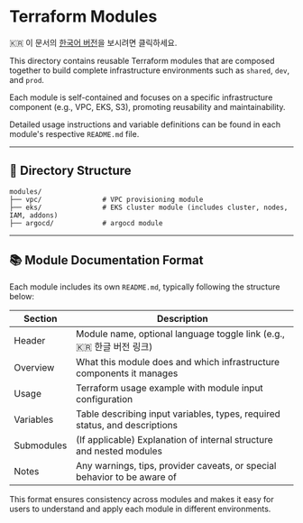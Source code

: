 # Terraform Modules

🇰🇷  이 문서의 [한국어 버전](README.ko.md)을 보시려면 클릭하세요.

This directory contains reusable Terraform modules that are composed together to build complete infrastructure environments such as `shared`, `dev`, and `prod`.

Each module is self-contained and focuses on a specific infrastructure component (e.g., VPC, EKS, S3), promoting reusability and maintainability.

Detailed usage instructions and variable definitions can be found in each module's respective `README.md` file.

---

## 📁 Directory Structure

```
modules/
├── vpc/               # VPC provisioning module
├── eks/               # EKS cluster module (includes cluster, nodes, IAM, addons)
├── argocd/            # argocd module
```

---

## 📚 Module Documentation Format

Each module includes its own `README.md`, typically following the structure below:

| Section        | Description                                                                 |
|----------------|-----------------------------------------------------------------------------|
| Header         | Module name, optional language toggle link (e.g., 🇰🇷 한글 버전 링크)             |
| Overview       | What this module does and which infrastructure components it manages       |
| Usage          | Terraform usage example with module input configuration                    |
| Variables      | Table describing input variables, types, required status, and descriptions |
| Submodules     | (If applicable) Explanation of internal structure and nested modules       |
| Notes          | Any warnings, tips, provider caveats, or special behavior to be aware of   |

This format ensures consistency across modules and makes it easy for users to understand and apply each module in different environments.